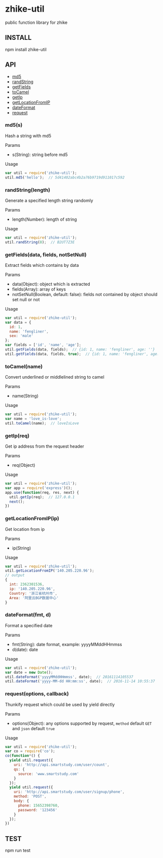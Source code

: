 # zhike-util

public function library for zhike

## INSTALL

  npm install zhike-util

## API

+ [md5](#jumpMd5)
+ [randString](#jumpRandString)
+ [getFields](#jumpGetFields)
+ [toCamel](#jumpToCamel)
+ [getIp](#jumpGetIp)
+ [getLocationFromIP](#jumpGetLocationFromIP)
+ [dateFormat](#jumpDateFormat)
+ [request](#jumpRequest)

### md5(s)
<span id='jumpMd5'></span>
Hash a string with md5

Params

+ s(String): string before md5

Usage

```js
var util = require('zhike-util');
util.md5('hello');  // 5d41402abc4b2a76b9719d911017c592
```

### randString(length)
<span id='jumpRandString'></span>
Generate a specified length string randomly

Params

+ length(Number): length of string

Usage

```js
var util = require('zhike-util');
util.randString(8);  // B2UT7Z3E
```

### getFields(data, fields, notSetNull)
<span id='jumpGetFields'></span>
Extract fields which contains by data

Params

+ data(Object): object which is extracted
+ fields(Array): array of keys
+ notSetNull(Boolean, default: false): fields not contained by object should set null or not

Usage

```js
var util = require('zhike-util');
var data = {
  id: 1,
  name: 'fengliner',
  sex: 'male'
};
var fields = ['id', 'name', 'age'];
util.getFields(data, fields);  // {id: 1, name: 'fengliner', age: ''}
util.getFields(data, fields, true);  // {id: 1, name: 'fengliner', age: undefined}
```

### toCamel(name)
<span id='jumpToCamel'></span>
Convert underlined or middlelined string to camel

Params

+ name(String)

Usage

```js
var util = require('zhike-util');
var name = 'love_is-love';
util.toCamel(name);  // loveIsLove
```

### getIp(req)
<span id='jumpGetIp'></span>
Get ip address from the request header

Params

+ req(Object)

Usage

```js
var util = require('zhike-util');
var app = require('express')();
app.use(function(req, res, next) {
  util.getIp(req);  // 127.0.0.1
  next();
})
```

### getLocationFromIP(ip)
<span id='jumpGetLocationFromIP'></span>
Get location from ip

Params

+ ip(String)

Usage

```js
var util = require('zhike-util');
util.getLocationFromIP('140.205.220.96');
// output
{ 
  int: 2362301536,
  ip: '140.205.220.96',
  Country: '浙江省杭州市',
  Area: '阿里云BGP数据中心' 
}
```

### dateFormat(fmt, d)
<span id='jumpDateFormat'></span>
Format a specified date

Params

+ fmt(String): date format, example: yyyyMMddHHmmss
+ d(date): date

Usage

```js
var util = require('zhike-util');
var date = new Date();
util.dateFormat('yyyyMMddHHmmss', date);  // 20161114105537
util.dateFormat('yyyy-MM-dd HH:mm:ss', date);  // 2016-11-14 10:55:37
```

### request(options, callback)
<span id='jumpRequest'></span>
Thunkify request which could be used by yield directly

Params

+ options(Object): any options supported by request, `method` default `GET` and `json` default `true`

Usage

```js
var util = require('zhike-util');
var co = require('co');
co(function*() {
  yield util.request({
    uri: 'http://api.smartstudy.com/user/count',
    qs: {
      source: 'www.smartstudy.com'
    }
  });
  yield util.request({
    uri: 'http://api.smartstudy.com/user/signup/phone',
    method: 'POST',
    body: {
      phone: 15652398760,
      password: '123456'
    }
  });
})
```

## TEST

  npm run test
